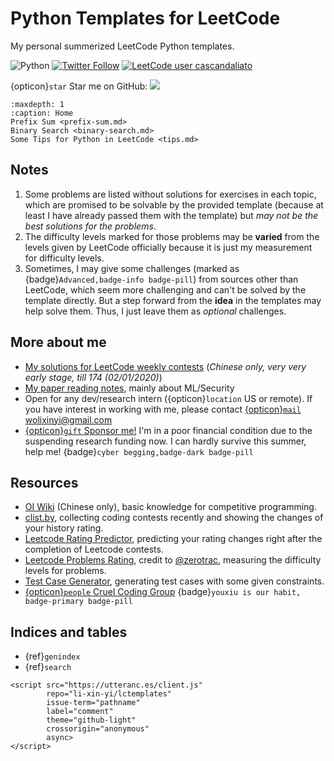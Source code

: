 # Python Templates for LeetCode



My personal summerized LeetCode Python templates.

![Python](https://img.shields.io/badge/Python-3-blue)
[![Twitter Follow](https://img.shields.io/twitter/follow/yangzhou301)](https://twitter.com/yangzhou301) 
[![LeetCode user cascandaliato](https://img.shields.io/badge/dynamic/json?style=flat-square&labelColor=black&color=%23ffa116&label=Solved&query=solvedOverTotal&url=https%3A%2F%2Fleetcode-badge.vercel.app%2Fapi%2Fusers%2Fxy-li&logo=leetcode&logoColor=yellow)](https://leetcode.com/u/xy-li/)

{opticon}`star` Star me on GitHub: [![](https://img.shields.io/github/stars/li-xin-yi/lctemplates?style=social)](https://github.com/li-xin-yi/lctemplates)



```{toctree}
:maxdepth: 1
:caption: Home
Prefix Sum <prefix-sum.md>
Binary Search <binary-search.md>
Some Tips for Python in LeetCode <tips.md>
```

## Notes

1. Some problems are listed without solutions for exercises in each topic, which are promised to be solvable by the provided template (because at least I have already passed them with the template) but *may not be the best solutions for the problems*. 
2. The difficulty levels marked for those problems may be **varied** from the levels given by LeetCode officially because it is just my measurement for difficulty levels.
3. Sometimes, I may give some challenges (marked as {badge}`Advanced,badge-info badge-pill`) from sources other than LeetCode, which seem more challenging and can't be solved by the template directly. But a step forward from the **idea** in the templates may help solve them. Thus, I just leave them as *optional* challenges.

## More about me

- [My solutions for LeetCode weekly contests](http://notebook.xyli.me/categories/LeetCode/) (*Chinese only, very very early stage, till 174 (02/01/2020)*)
- [My paper reading notes](https://paper-weekly.readthedocs.io/en/latest/), mainly about ML/Security
- Open for any dev/research intern ({opticon}`location` US or remote). If you have interest in working with me, please contact [{opticon}`mail` wolixinyi@gmail.com](mailto:wolixinyi@gmail.com)
- [{opticon}`gift` Sponsor me!](https://github.com/sponsors/li-xin-yi) I'm in a poor financial condition due to the suspending research funding now. I can hardly survive this summer, help me! {badge}`cyber begging,badge-dark badge-pill`

## Resources

- [OI Wiki](https://oi-wiki.org/) (Chinese only), basic knowledge for competitive programming.
- [clist.by](https://clist.by/), collecting coding contests recently and showing the changes of your history rating.
- [Leetcode Rating Predictor](https://lcpredictor.herokuapp.com/), predicting your rating changes right after the completion of Leetcode contests.
- [Leetcode Problems Rating](https://zerotrac.github.io/leetcode_problem_rating/), credit to [@zerotrac](https://leetcode.cn/u/zerotrac2/), measuring the difficulty levels for problems.
- [Test Case Generator](http://generatortestcase.herokuapp.com/), generating test cases with some given constraints.
- [{opticon}`people` Cruel Coding Group](http://board.cruelcoding.com/) {badge}`youxiu is our habit, badge-primary badge-pill`




## Indices and tables

- {ref}`genindex`
- {ref}`search`


```{raw} html
<script src="https://utteranc.es/client.js"
        repo="li-xin-yi/lctemplates"
        issue-term="pathname"
        label="comment"
        theme="github-light"
        crossorigin="anonymous"
        async>
</script>
```
